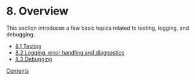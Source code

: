 # 8. Overview

This section introduces a few basic topics related to testing,
logging, and debugging.  

* [8.1 Testing](01_Testing)
* [8.2 Logging, error handling and diagnostics](02_Logging)
* [8.3 Debugging](03_Debugging)

[Contents](../Contents)

